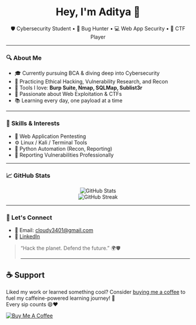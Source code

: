 <h1 align="center">Hey, I'm Aditya 👋</h1>
<p align="center">
  🛡️ Cybersecurity Student • 🐞 Bug Hunter • 💻 Web App Security • 🎯 CTF Player  
</p>

---

### 🔍 About Me
- 🎓 Currently pursuing BCA & diving deep into Cybersecurity
- 🧪 Practicing Ethical Hacking, Vulnerability Research, and Recon
- 🔧 Tools I love: **Burp Suite, Nmap, SQLMap, Sublist3r**
- 🧠 Passionate about Web Exploitation & CTFs
- 📚 Learning every day, one payload at a time

---

### 🚀 Skills & Interests
- 🔐 Web Application Pentesting
- ⚙️ Linux / Kali / Terminal Tools
- 🐍 Python Automation (Recon, Reporting)
- 📝 Reporting Vulnerabilities Professionally

---

### 📈 GitHub Stats
<p align="center">
  <img src="https://github-readme-stats.vercel.app/api?username=Adyrex&show_icons=true&theme=tokyonight" alt="GitHub Stats"/>
  <br>
  <img src="https://github-readme-streak-stats.herokuapp.com/?user=Adyrex&theme=tokyonight" alt="GitHub Streak"/>
</p>

---

### 💬 Let's Connect
- 📧 Email: cloudy3401@gmail.com
- 💼 [LinkedIn](https://www.linkedin.com/in/aditya-kumawat-624219287)

> “Hack the planet. Defend the future.” 🌍🛡
>
> ---

## ☕ Support

Liked my work or learned something cool?
Consider [buying me a coffee](https://coff.ee/cyberaditya) to fuel my caffeine-powered learning journey! 🚀  
Every sip counts 😄❤️

[![Buy Me A Coffee](https://img.shields.io/badge/-Buy%20Me%20A%20Coffee-yellow?style=for-the-badge&logo=buy-me-a-coffee&logoColor=black)](https://coff.ee/cyberaditya)


